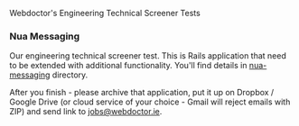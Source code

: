 Webdoctor's Engineering Technical Screener Tests

### Nua Messaging

Our engineering technical screener test. This is Rails application that need to be extended with additional functionality. You'll find details in [nua-messaging](https://github.com/webdoctorgroup/interview-screeners/tree/master/nua-messaging) directory.

After you finish - please archive that application, put it up on Dropbox / Google Drive (or cloud service of your choice - Gmail will reject emails with ZIP) and send link to jobs@webdoctor.ie.
